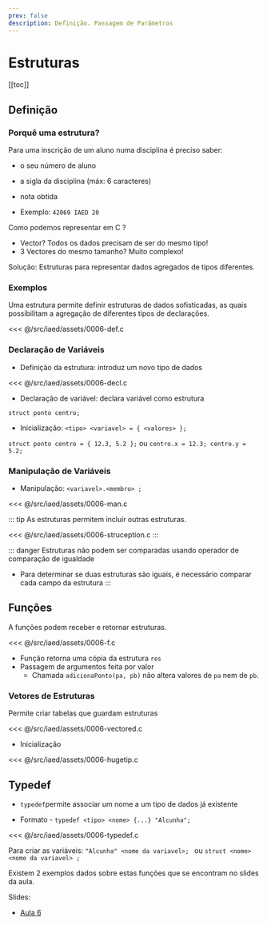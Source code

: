 ```yaml
---
prev: false
description: Definição. Passagem de Parâmetros
---
```


# Estruturas

[[toc]]

## Definição

### Porquê uma estrutura?

Para uma inscrição de um aluno numa disciplina é preciso saber:

- o seu número de aluno
- a sigla da disciplina (máx: 6 caracteres)
- nota obtida

- Exemplo: `42069 IAED 20`

Como podemos representar em C ?

- Vector? Todos os dados precisam de ser do mesmo tipo!
- 3 Vectores do mesmo tamanho? Muito complexo!

Solução: Estruturas para representar dados agregados de tipos diferentes.

### Exemplos

Uma estrutura permite definir estruturas de dados sofisticadas, as quais possibilitam a agregação de diferentes tipos de declarações.

<<< @/src/iaed/assets/0006-def.c

### Declaração de Variáveis

- Definição da estrutura: introduz um novo tipo de dados

<<< @/src/iaed/assets/0006-decl.c

- Declaração de variável: declara variável como estrutura

`struct ponto centro;`

- Inicialização: `<tipo> <variavel> = { <valores> };`

`struct ponto centro = { 12.3, 5.2 };`
ou
`centro.x = 12.3; centro.y = 5.2;`

### Manipulação de Variáveis

- Manipulação: `<variavel>.<membro> ;`

<<< @/src/iaed/assets/0006-man.c

::: tip
As estruturas permitem incluir outras estruturas.

<<< @/src/iaed/assets/0006-struception.c
:::

::: danger
Estruturas não podem ser comparadas usando
operador de comparação de igualdade

- Para determinar se duas estruturas são iguais, é necessário
  comparar cada campo da estrutura
  :::

## Funções

A funções podem receber e retornar estruturas.

<<< @/src/iaed/assets/0006-f.c

- Função retorna uma cópia da estrutura `res`
- Passagem de argumentos feita por valor
  - Chamada `adicionaPonto(pa, pb)` não altera valores
    de `pa` nem de `pb`.

### Vetores de Estruturas

Permite criar tabelas que guardam estruturas

<<< @/src/iaed/assets/0006-vectored.c

- Inicialização

<<< @/src/iaed/assets/0006-hugetip.c

## Typedef

- `typedef`permite associar um nome a um tipo de dados já existente

- Formato - `typedef <tipo> <nome> {...} "Alcunha";`

<<< @/src/iaed/assets/0006-typedef.c

Para criar as variáveis:
`"Alcunha" <nome da variavel>; ` ou `struct <nome> <nome da variavel> ;`

Existem 2 exemplos dados sobre estas funções que se encontram no slides da aula.

Slides:

- [Aula 6](https://drive.google.com/file/d/1lfr6pJF6VBb3nFeo3yMe-VH7dif6CD-I/view?usp=sharing)
